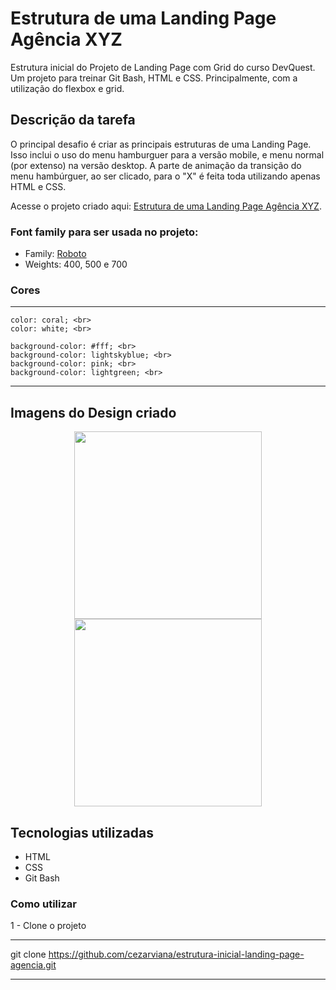 # Estrutura de uma Landing Page Agência XYZ
Estrutura inicial do Projeto de Landing Page com Grid do curso DevQuest. Um projeto para treinar Git Bash, HTML e CSS. Principalmente, com a utilização do flexbox e grid.

## Descrição da tarefa
O principal desafio é criar as principais estruturas de uma Landing Page. Isso inclui o uso do menu hamburguer para a versão mobile, e menu normal (por extenso) na versão desktop. A parte de animação da transição do menu hambúrguer, ao ser clicado, para o "X" é feita toda utilizando apenas HTML e CSS.

Acesse o projeto criado aqui: [Estrutura de uma Landing Page Agência XYZ](https://cezarviana.github.io/estrutura-inicial-landing-page-agencia/).

### Font family para ser usada no projeto:

- Family: [Roboto](https://fonts.google.com/specimen/Roboto?query=roboto)
- Weights: 400, 500 e 700

### Cores
***
    color: coral; <br>
    color: white; <br>

    background-color: #fff; <br>
    background-color: lightskyblue; <br>
    background-color: pink; <br>
    background-color: lightgreen; <br>
***

## Imagens do Design criado
<div align="center">
<img src="./src/design/landing-page-agencia-XYZ-desktop.gif"  style="height: 300px; text-align: center;"> <br>
<img src="./src/design/landing-page-agencia-XYZ-mobile.gif"  style="height: 300px; text-align: center;">
</div>

## Tecnologias utilizadas
- HTML
- CSS
- Git Bash

### Como utilizar

1 - Clone o projeto
***
git clone <https://github.com/cezarviana/estrutura-inicial-landing-page-agencia.git>
***


